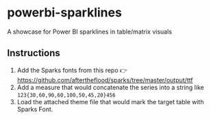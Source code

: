 # powerbi-sparklines
A showcase for Power BI sparklines in table/matrix visuals

## Instructions

1. Add the Sparks fonts from this repo 👉 https://github.com/aftertheflood/sparks/tree/master/output/ttf
2. Add a measure that would concatenate the series into a string like `123{30,60,90,60,100,50,45,20}456`
3. Load the attached theme file that would mark the target table with Sparks Font.
